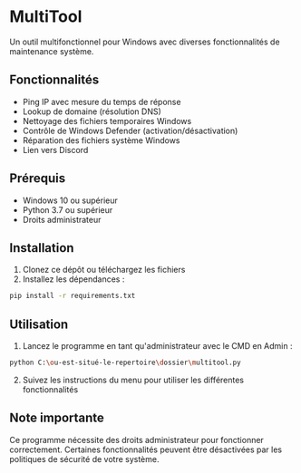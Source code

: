 # MultiTool

Un outil multifonctionnel pour Windows avec diverses fonctionnalités de maintenance système.

## Fonctionnalités

- Ping IP avec mesure du temps de réponse
- Lookup de domaine (résolution DNS)
- Nettoyage des fichiers temporaires Windows
- Contrôle de Windows Defender (activation/désactivation)
- Réparation des fichiers système Windows
- Lien vers Discord

## Prérequis

- Windows 10 ou supérieur
- Python 3.7 ou supérieur
- Droits administrateur

## Installation

1. Clonez ce dépôt ou téléchargez les fichiers
2. Installez les dépendances :
```bash
pip install -r requirements.txt
```

## Utilisation

1. Lancez le programme en tant qu'administrateur avec le CMD en Admin :
```bash
python C:\ou-est-situé-le-repertoire\dossier\multitool.py
```

2. Suivez les instructions du menu pour utiliser les différentes fonctionnalités

## Note importante


Ce programme nécessite des droits administrateur pour fonctionner correctement. Certaines fonctionnalités peuvent être désactivées par les politiques de sécurité de votre système. 
